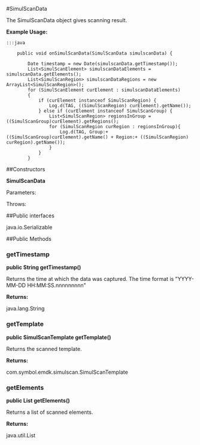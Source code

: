 #SimulScanData

The SimulScanData object gives scanning result.



**Example Usage:**
	
	:::java	
	 	
		public void onSimulScanData(SimulScanData simulscanData) {
	
			Date timestamp = new Date(simulscanData.getTimestamp());
			List<SimulScanElement> simulscanDataElements = simulscanData.getElements();
			List<SimulScanRegion> simulscanDataRegions = new ArrayList<SimulScanRegion>();
			for (SimulScanElement curElement : simulscanDataElements)
			{
				if (curElement instanceof SimulScanRegion) {
					Log.d(TAG, ((SimulScanRegion) curElement).getName());
				} else if (curElement instanceof SimulScanGroup) {
					List<SimulScanRegion> regionsInGroup = ((SimulScanGroup)curElement).getRegions();
					for (SimulScanRegion curRegion : regionsInGroup){
						Log.d(TAG, Group:+ ((SimulScanGroup)curElement).getName() + Region:+ ((SimulScanRegion) curRegion).getName());
					}
				}
			}


##Constructors

**SimulScanData**



Parameters:

Throws:

##Public interfaces

java.io.Serializable

##Public Methods

### getTimestamp

**public String getTimestamp()**

Returns the time at which the data was captured.
 The time format is "YYYY-MM-DD HH:MM:SS.nnnnnnnnn"

**Returns:**

java.lang.String

### getTemplate

**public SimulScanTemplate getTemplate()**

Returns the scanned template.

**Returns:**

com.symbol.emdk.simulscan.SimulScanTemplate

### getElements

**public List getElements()**

Returns a list of scanned elements.

**Returns:**

java.util.List

